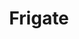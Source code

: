 ---
codehost: https://github.com/https://github.com/blakeblackshear/frigate
logohandle: frigatevideo
sort: frigate
title: Frigate
website: https://frigate.video/
---